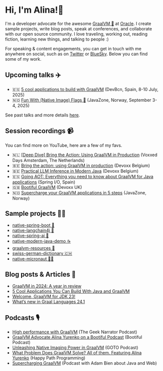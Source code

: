 # Hi, I'm Alina!🦄

I'm a developer advocate for the awesome [GraalVM 🐰](https://github.com/oracle/graal) at [Oracle](https://github.com/oracle). I create sample projects, write blog posts, speak at conferences, and collaborate with our open source community. I love traveling, working out, reading fiction, learning new things, and talking to people :)

For speaking & content engagements, you can get in touch with me anywhere on social, such as on [Twitter](https://x.com/alina_yurenko) or [BlueSky](https://bsky.app/profile/alina-yurenko.bsky.social). Below you can find some of my work.

## Upcoming talks ✈️

* 🇪🇸 [5 cool applications to build with GraalVM](https://www.devbcn.com/) (DevBcn, Spain, 8-10 July, 2025)
* 🇳🇴 [Fun With (Native Image) Flags 🏁](https://2025.javazone.no/en) (JavaZone, Norway, September 3-4, 2025)


See past talks and more details [here](https://github.com/alina-yur/public-speaking/).

## Session recordings 📹

You can find more on YouTube, here are a few of my favs.

* 🇳🇱 [[Deep Dive] Bring the Action: Using GraalVM in Production](https://www.youtube.com/watch?v=VVUngUrMjAo) (Voxxed Days Amsterdam, The Netherlands)
* 🇧🇪 [Bring the action: using GraalVM in production](https://www.youtube.com/watch?v=axQXBKHSwkM) (Devoxx Belgium)
* 🇧🇪 [Practical LLM Inference in Modern Java](https://www.youtube.com/watch?v=zgAMxC7lzkc) (Devoxx Belgium)
* 🇪🇸 [Going AOT: Everything you need to know about GraalVM for Java applications](https://www.youtube.com/watch?v=YclrKfEUHrI) (Spring I/O, Spain)
* 🇬🇧 [Bootiful GraalVM](https://www.youtube.com/watch?v=3OBhk1c0GBs) (Devoxx UK)
* 🇳🇴 [Supercharge your GraalVM applications in 5 steps](https://2023.javazone.no/program) (JavaZone, Norway)

## Sample projects 👩‍💻

* [native-spring-boot 🍃](https://github.com/alina-yur/native-spring-boot)
* [native-langchain4j 🦜](https://github.com/alina-yur/native-langchain4j)
* [native-spring-ai 🤖](https://github.com/alina-yur/native-spring-ai)
* [native-modern-java-demo ☕️](https://github.com/alina-yur/native-modern-java-demo)
* [graalvm-resources 🐰](https://github.com/alina-yur/graalvm-resources)
* [swiss-german-dictionary 🇨🇭](https://github.com/alina-yur/swiss-german-dictionary)
* [native-micronaut 👩‍🚀](https://github.com/alina-yur/native-micronaut)

## Blog posts & Articles 🔏

* [GraalVM in 2024: A year in review](https://medium.com/graalvm/graalvm-in-2024-a-year-in-review-fe8dff967d82)
* [5 Cool Applications You Can Build With Java and GraalVM](https://www.javaadvent.com/2024/12/5-cool-applications-you-can-build-with-java-and-graalvm.html)
* [Welcome, GraalVM for JDK 23!](https://medium.com/graalvm/welcome-graalvm-for-jdk-23-203928491b2b)
* [What’s new in Graal Languages 24.1](https://medium.com/graalvm/whats-new-in-graal-languages-24-1-b2452c9debae)

## Podcasts 🎙️
* [High performance with GraalVM](https://open.spotify.com/episode/2CmwOObdE3nN4DYtO0G1i0) (The Geek Narrator Podcast)
* [GraalVM Advocate Alina Yurenko on a Bootiful Podcast](https://spring.io/blog/2023/01/26/a-bootiful-podcast-graalvm-advocate-alina-yurenko-on-a-bootiful-podcast) (Bootiful Podcast)
* [Unleashing Native Imaging Power in GraalVM](https://open.spotify.com/episode/7Cxbd78L76flAGH7GnFCgP) (GOTO Podcast)
* [What Problem Does GraalVM Solve? All of them. Featuring Alina Yurenko](https://open.spotify.com/episode/2M6JWdAuPyiSNI7h8meBEa?si=n-Bm6eNFQ3CLeZLasDiQOg) (Happy Path Programming)
* [Supercharging GraalVM](https://airhacks.fm/#episode_226) (Podcast with Adam Bien about Java and Web)
